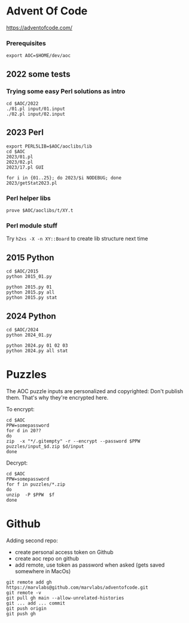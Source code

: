 # Advent Of Code
https://adventofcode.com/

### Prerequisites
```
export AOC=$HOME/dev/aoc
```

## 2022 some tests

### Trying some easy Perl solutions as intro
```
cd $AOC/2022
./01.pl input/01.input
./02.pl input/02.input
```

## 2023 Perl

```
export PERL5LIB=$AOC/aoclibs/lib
cd $AOC
2023/01.pl
2023/02.pl
2023/17.pl GUI

for i in {01..25}; do 2023/$i NODEBUG; done
2023/getStat2023.pl
```

### Perl helper libs

```
prove $AOC/aoclibs/t/XY.t
```

### Perl module stuff
Try ```h2xs -X -n XY::Board``` to create lib structure next time


## 2015 Python

```
cd $AOC/2015
python 2015_01.py

python 2015.py 01
python 2015.py all
python 2015.py stat
```


## 2024 Python
```
cd $AOC/2024
python 2024_01.py

python 2024.py 01 02 03
python 2024.py all stat
```

# Puzzles
The AOC puzzle inputs are personalized and copyrighted: Don't publish them. That's why they're encrypted here.

To encrypt:
```
cd $AOC
PPW=somepassword
for d in 20??
do
zip  -x "*/.gitempty" -r --encrypt --password $PPW  puzzles/input_$d.zip $d/input
done
```

Decrypt:
```
cd $AOC
PPW=somepassword
for f in puzzles/*.zip
do
unzip  -P $PPW  $f
done
```

# Github
Adding second repo:
- create personal access token on Github
- create aoc repo on github
- add remote, use token as password when asked (gets saved somewhere in MacOs)
```
git remote add gh https://marvlabs@github.com/marvlabs/adventofcode.git 
git remote -v
git pull gh main --allow-unrelated-histories
git ... add ... commit
git push origin
git push gh
```